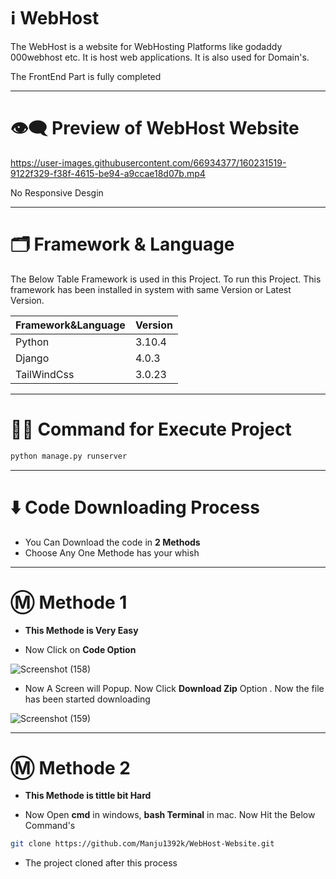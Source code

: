 # ℹ️ WebHost

The WebHost is a website for WebHosting Platforms like godaddy 000webhost etc. It is host web applications. It is also used for Domain's.

The FrontEnd Part is fully completed 

---

# 👁️‍🗨️ Preview of WebHost Website

https://user-images.githubusercontent.com/66934377/160231519-9122f329-f38f-4615-be94-a9ccae18d07b.mp4

No Responsive Desgin

---

# 🗂️ Framework & Language

The Below Table Framework is used in this Project. To run this Project. This framework has been installed in system with same Version or Latest Version.

| Framework&Language  | Version |
| ------------- | ------------- |
| Python |  3.10.4  |
| Django  | 4.0.3  |
| TailWindCss  | 3.0.23  |

---

# 👨‍💻 Command for Execute Project

```bash
python manage.py runserver
```

---

# ⬇️ Code Downloading Process

* You Can Download the code in **2 Methods**
* Choose Any One Methode has your whish

---

# Ⓜ️ Methode 1

* **This Methode is Very Easy**

* Now Click on __Code Option__

![Screenshot (158)](https://user-images.githubusercontent.com/66934377/164152919-f2854829-535d-4227-9c2f-031f8051f6ac.png)

* Now A Screen will Popup. Now Click **Download Zip** Option . Now the file has been started downloading 

![Screenshot (159)](https://user-images.githubusercontent.com/66934377/164153128-b64e85a2-e40c-4457-9835-a749ac79acd6.png)

---

# Ⓜ️ Methode 2

* **This Methode is tittle bit Hard**

* Now Open **cmd** in windows, **bash Terminal** in mac. Now Hit the Below Command's

```bash
git clone https://github.com/Manju1392k/WebHost-Website.git
```

* The project cloned after this process

